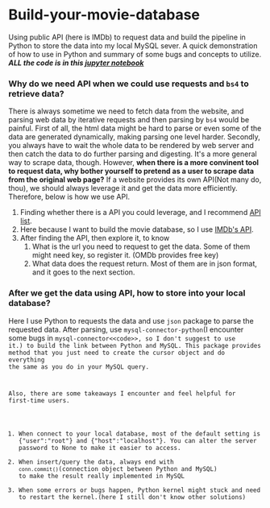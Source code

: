 # Build-your-movie-database
Using public API (here is IMDb) to request data and build the pipeline in Python to store the data into my local MySQL sever. A quick demonstration of how to use in Python and summary of some bugs and concepts to utilize.
<br>***ALL the code is in this [jupyter notebook](https://github.com/TeddyWang0202/Build-your-movie-database/blob/master/Python_SQL_IMDb.ipynb)***</br>

### Why do we need API when we could use requests and <code>bs4</code> to retrieve data?
There is always sometime we need to fetch data from the website, and parsing web data by iterative requests and then parsing by <code>bs4</code> would be painful. First of all, the html data might be hard to parse or even some of the data are generated dynamically, making parsing one level harder. Secondly, you always have to wait the whole data to be rendered by web server and then catch the data to do further parsing and digesting. It's a more general way to scrape data, though. However, **when there is a more convinent tool to request data, why bother yourself to pretend as a user to scrape data from the original web page?** If a website provides its own API(Not many do, thou), we should always leverage it and get the data more efficiently. Therefore, below is how we use API.

1. Finding whether there is a API you could leverage, and I recommend [API list](https://apilist.fun/). 
2. Here because I want to build the movie database, so I use [IMDb's API](http://www.omdbapi.com/).
3. After finding the API, then explore it, to know
    1. What is the url you need to request to get the data. Some of them might need key, so register it. (OMDb provides free key)
    2. What data does the request return. Most of them are in json format, and it goes to the next section.


### After we get the data using API, how to store into your local database?
Here I use Python to requests the data and use <code>json</code> package to parse the requested data. After parsing, use <code>mysql-connector-python</code>(I encounter some bugs in <code>mysql-connector<\<code>>, so I don't suggest to use it.) to build the link between Python and MySQL. This package provides method that you just need to create the cursor object and do everything the same as you do in your MySQL query.
    
Also, there are some takeaways I encounter and feel helpful for first-time users.
1. When connect to your local database, most of the default setting is \{"user":"root"\} and \{"host":"localhost"\}. You can alter the server password to None to make it easier to access.
2. When insert/query the data, always end with <code>conn.commit()</code>(connection object between Python and MySQL) to make the result really implemented in MySQL 
3. When some errors or bugs happen, Python kernel might stuck and need to restart the kernel.(here I still don't know other solutions)
